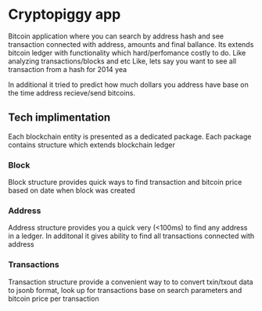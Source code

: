# Cryptopiggy app

Bitcoin application where you can search by address hash and see transaction connected with address, amounts and final ballance.
Its extends bitcoin ledger with functionality which hard/perfomance costly to do. Like analyzing transactions/blocks and etc
Like, lets say you want to see all transaction from a hash <xxx> for 2014 yea

In additional it tried to predict how much dollars you address have base on the time address recieve/send bitcoins.


## Tech implimentation
Each blockchain entity is presented as a dedicated package. Each package contains structure which extends blockchain ledger

### Block
Block structure provides quick ways to find transaction and bitcoin price based on date when block was created

### Address
Address structure provides you a quick very (<100ms) to find any address in a ledger.
In additonal it gives ability to find all transactions connected with address

### Transactions
Transaction structure provide a convenient way to to convert txin/txout data to jsonb format, look up for transactions base on search parameters and bitcoin price per transaction
